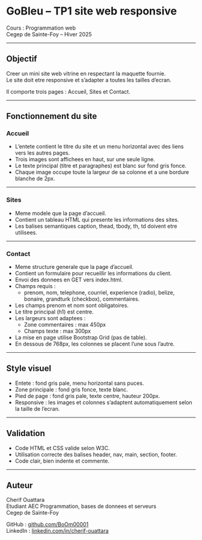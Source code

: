 # GoBleu – TP1 site web responsive

Cours : Programmation web  
Cegep de Sainte-Foy – Hiver 2025  

---

## Objectif
Creer un mini site web vitrine en respectant la maquette fournie.  
Le site doit etre responsive et s’adapter a toutes les tailles d’ecran.  

Il comporte trois pages : Accueil, Sites et Contact.

---

## Fonctionnement du site

### Accueil
- L’entete contient le titre du site et un menu horizontal avec des liens vers les autres pages.  
- Trois images sont affichees en haut, sur une seule ligne.  
- Le texte principal (titre et paragraphes) est blanc sur fond gris fonce.  
- Chaque image occupe toute la largeur de sa colonne et a une bordure blanche de 2px.

---

### Sites
- Meme modele que la page d’accueil.  
- Contient un tableau HTML qui presente les informations des sites.  
- Les balises semantiques caption, thead, tbody, th, td doivent etre utilisees.

---

### Contact
- Meme structure generale que la page d’accueil.  
- Contient un formulaire pour recueillir les informations du client.  
- Envoi des donnees en GET vers index.html.  
- Champs requis :
  - prenom, nom, telephone, courriel, experience (radio), belize, bonaire, grandturk (checkbox), commentaires.  
- Les champs prenom et nom sont obligatoires.  
- Le titre principal (h1) est centre.  
- Les largeurs sont adaptees :
  - Zone commentaires : max 450px  
  - Champs texte : max 300px  
- La mise en page utilise Bootstrap Grid (pas de table).  
- En dessous de 768px, les colonnes se placent l’une sous l’autre.

---

## Style visuel
- Entete : fond gris pale, menu horizontal sans puces.  
- Zone principale : fond gris fonce, texte blanc.  
- Pied de page : fond gris pale, texte centre, hauteur 200px.  
- Responsive : les images et colonnes s’adaptent automatiquement selon la taille de l’ecran.

---

## Validation
- Code HTML et CSS valide selon W3C.  
- Utilisation correcte des balises header, nav, main, section, footer.  
- Code clair, bien indente et commente.

---

## Auteur
Cherif Ouattara  
Etudiant AEC Programmation, bases de donnees et serveurs  
Cegep de Sainte-Foy  

GitHub : [github.com/BoOm00001](https://github.com/BoOm00001)  
LinkedIn : [linkedin.com/in/cherif-ouattara](https://www.linkedin.com/in/cherif-ouattara/)
